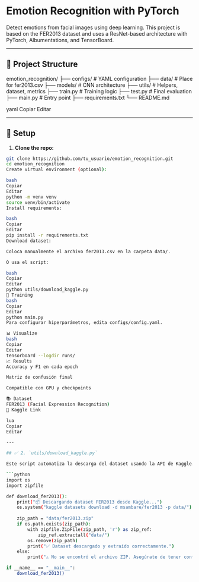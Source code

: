 # Emotion Recognition with PyTorch

Detect emotions from facial images using deep learning. This project is based on the FER2013 dataset and uses a ResNet-based architecture with PyTorch, Albumentations, and TensorBoard.

---

## 📁 Project Structure

emotion_recognition/
├── configs/ # YAML configuration
├── data/ # Place for fer2013.csv
├── models/ # CNN architecture
├── utils/ # Helpers, dataset, metrics
├── train.py # Training logic
├── test.py # Final evaluation
├── main.py # Entry point
├── requirements.txt
└── README.md

yaml
Copiar
Editar

---

## 🔧 Setup

1. **Clone the repo:**

```bash
git clone https://github.com/tu_usuario/emotion_recognition.git
cd emotion_recognition
Create virtual environment (optional):

bash
Copiar
Editar
python -m venv venv
source venv/bin/activate
Install requirements:

bash
Copiar
Editar
pip install -r requirements.txt
Download dataset:

Coloca manualmente el archivo fer2013.csv en la carpeta data/.

O usa el script:

bash
Copiar
Editar
python utils/download_kaggle.py
🚀 Training
bash
Copiar
Editar
python main.py
Para configurar hiperparámetros, edita configs/config.yaml.

📊 Visualize
bash
Copiar
Editar
tensorboard --logdir runs/
📈 Results
Accuracy y F1 en cada epoch

Matriz de confusión final

Compatible con GPU y checkpoints

📚 Dataset
FER2013 (Facial Expression Recognition)
🔗 Kaggle Link

lua
Copiar
Editar

---

## ✅ 2. `utils/download_kaggle.py`

Este script automatiza la descarga del dataset usando la API de Kaggle.

```python
import os
import zipfile

def download_fer2013():
    print("📦 Descargando dataset FER2013 desde Kaggle...")
    os.system("kaggle datasets download -d msambare/fer2013 -p data/")
    
    zip_path = "data/fer2013.zip"
    if os.path.exists(zip_path):
        with zipfile.ZipFile(zip_path, 'r') as zip_ref:
            zip_ref.extractall("data/")
        os.remove(zip_path)
        print("✅ Dataset descargado y extraído correctamente.")
    else:
        print("⚠️ No se encontró el archivo ZIP. Asegúrate de tener configurado Kaggle API correctamente.")

if __name__ == "__main__":
    download_fer2013()